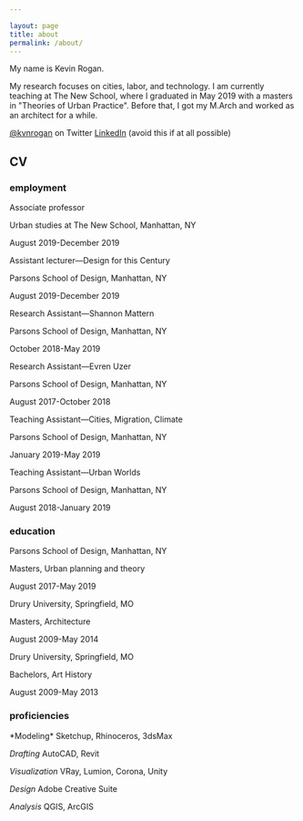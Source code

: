 ```yaml
---

layout: page
title: about
permalink: /about/
---
```


My name is Kevin Rogan.

My research focuses on cities, labor, and technology. I am currently teaching at The New School, where I graduated in May 2019 with a masters in "Theories of Urban Practice". Before that, I got my M.Arch and worked as an architect for a while.

[@kvnrogan](https://twitter.com/kvnrogan) on Twitter
[LinkedIn](https://www.linkedin.com/in/kejarogan/) (avoid this if at all possible)

<h2>CV</h2>

<h3>employment</h3>
Associate professor

Urban studies at The New School, Manhattan, NY

August 2019-December 2019


Assistant lecturer—Design for this Century

Parsons School of Design, Manhattan, NY

August 2019-December 2019


Research Assistant—Shannon Mattern

Parsons School of Design, Manhattan, NY

October 2018-May 2019


Research Assistant—Evren Uzer

Parsons School of Design, Manhattan, NY

August 2017-October 2018


Teaching Assistant—Cities, Migration, Climate

Parsons School of Design, Manhattan, NY

January 2019-May 2019


Teaching Assistant—Urban Worlds

Parsons School of Design, Manhattan, NY

August 2018-January 2019

<h3>education</h3>
Parsons School of Design, Manhattan, NY

Masters, Urban planning and theory

August 2017-May 2019


Drury University, Springfield, MO

Masters, Architecture

August 2009-May 2014


Drury University, Springfield, MO

Bachelors, Art History

August 2009-May 2013

<h3>proficiencies</h3>
*Modeling* Sketchup, Rhinoceros, 3dsMax

*Drafting* AutoCAD, Revit

*Visualization* VRay, Lumion, Corona, Unity

*Design* Adobe Creative Suite

*Analysis* QGIS, ArcGIS

